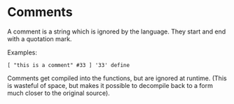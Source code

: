 # Comments

A comment is a string which is ignored by the language. They start and end with a quotation mark.

Examples:

    [ "this is a comment" #33 ] '33' define

Comments get compiled into the functions, but are ignored at runtime. (This is wasteful of space,
but makes it possible to decompile back to a form much closer to the original source).
